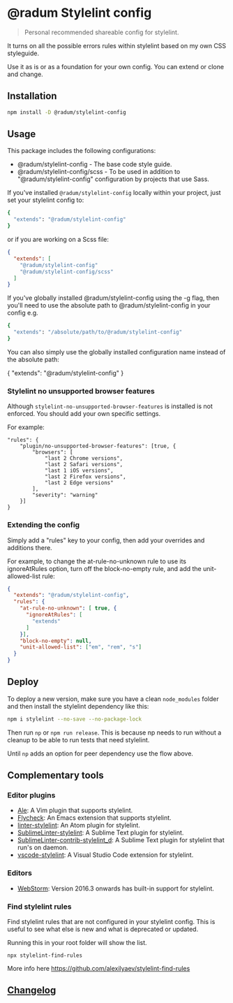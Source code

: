 # @radum Stylelint config

> Personal recommended shareable config for stylelint.

It turns on all the possible errors rules within stylelint based on my own CSS styleguide.

Use it as is or as a foundation for your own config. You can extend or clone and change.

## Installation

```bash
npm install -D @radum/stylelint-config
```

## Usage

This package includes the following configurations:

- @radum/stylelint-config - The base code style guide.
- @radum/stylelint-config/scss - To be used in addition to "@radum/stylelint-config" configuration by projects that use Sass.

If you've installed `@radum/stylelint-config` locally within your project, just set your stylelint config to:

```bash
{
  "extends": "@radum/stylelint-config"
}
```

or if you are working on a Scss file:

```json
{
  "extends": [
    "@radum/stylelint-config"
    "@radum/stylelint-config/scss"
  ]
}
```

If you've globally installed @radum/stylelint-config using the -g flag, then you'll need to use the absolute path to @radum/stylelint-config in your config e.g.

```bash
{
  "extends": "/absolute/path/to/@radum/stylelint-config"
}
```

You can also simply use the globally installed configuration name instead of the absolute path:

{
  "extends": "@radum/stylelint-config"
}

### Stylelint no unsupported browser features

Although `stylelint-no-unsupported-browser-features` is installed is not enforced. You should add your own specific settings.

For example:

```
"rules": {
	"plugin/no-unsupported-browser-features": [true, {
		"browsers": [
			"last 2 Chrome versions",
			"last 2 Safari versions",
			"last 1 iOS versions",
			"last 2 Firefox versions",
			"last 2 Edge versions"
		],
		"severity": "warning"
	}]
}
```

### Extending the config

Simply add a "rules" key to your config, then add your overrides and additions there.

For example, to change the at-rule-no-unknown rule to use its ignoreAtRules option, turn off the block-no-empty rule, and add the unit-allowed-list rule:

```json
{
  "extends": "@radum/stylelint-config",
  "rules": {
    "at-rule-no-unknown": [ true, {
      "ignoreAtRules": [
        "extends"
      ]
    }],
    "block-no-empty": null,
    "unit-allowed-list": ["em", "rem", "s"]
  }
}
```

## Deploy

To deploy a new version, make sure you have a clean `node_modules` folder and then install the stylelint dependency like this:

```bash
npm i stylelint --no-save --no-package-lock
```

Then run `np` or `npm run release`. This is because np needs to run without a cleanup to be able to run tests that need stylelint.

Until `np` adds an option for peer dependency use the flow above.

## Complementary tools

### Editor plugins

-   [Ale](https://github.com/w0rp/ale): A Vim plugin that supports stylelint.
-   [Flycheck](https://github.com/flycheck/flycheck): An Emacs extension that supports stylelint.
-   [linter-stylelint](https://github.com/AtomLinter/linter-stylelint): An Atom plugin for stylelint.
-   [SublimeLinter-stylelint](https://github.com/SublimeLinter/SublimeLinter-stylelint): A Sublime Text plugin for stylelint.
-   [SublimeLinter-contrib-stylelint_d](https://github.com/jo-sm/SublimeLinter-contrib-stylelint_d): A Sublime Text plugin for stylelint that run's on daemon.
-   [vscode-stylelint](https://github.com/shinnn/vscode-stylelint): A Visual Studio Code extension for stylelint.

### Editors

-   [WebStorm](https://blog.jetbrains.com/webstorm/2016/09/webstorm-2016-3-eap-163-4830-stylelint-usages-for-default-exports-and-more/): Version 2016.3 onwards has built-in support for stylelint.

### Find stylelint rules

Find stylelint rules that are not configured in your stylelint config. This is useful to see what else is new and what is deprecated or updated.

Running this in your root folder will show the list.

```
npx stylelint-find-rules
```

More info here https://github.com/alexilyaev/stylelint-find-rules

## [Changelog](CHANGELOG.md)
